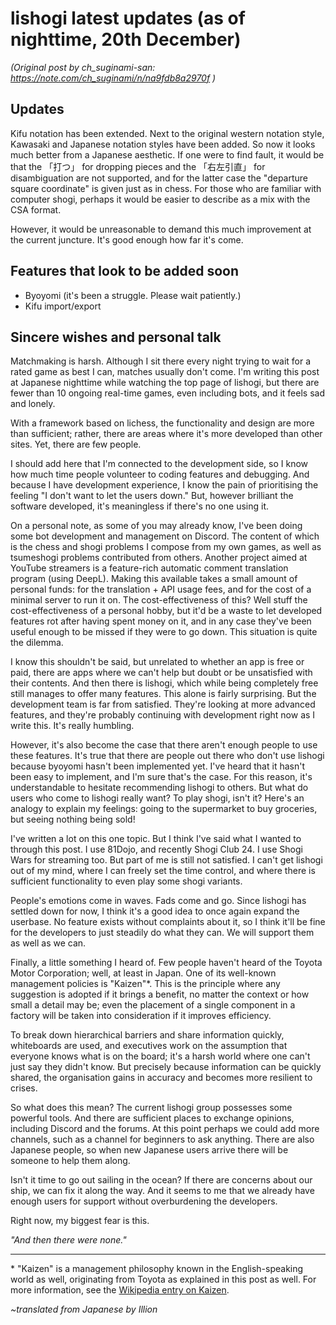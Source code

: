 # lishogi latest updates (as of nighttime, 20th December) #

*(Original post by ch_suginami-san: https://note.com/ch_suginami/n/na9fdb8a2970f )*

## Updates ##

Kifu notation has been extended. Next to the original western notation style, Kawasaki and Japanese notation styles have been added. So now it looks much better from a Japanese aesthetic. If one were to find fault, it would be that the 「打つ」 for dropping pieces and the 「右左引直」 for disambiguation are not supported, and for the latter case the "departure square coordinate" is given just as in chess. For those who are familiar with computer shogi, perhaps it would be easier to describe as a mix with the CSA format.

However, it would be unreasonable to demand this much improvement at the current juncture. It's good enough how far it's come.

## Features that look to be added soon ##

- Byoyomi (it's been a struggle. Please wait patiently.)
- Kifu import/export

## Sincere wishes and personal talk ##

Matchmaking is harsh. Although I sit there every night trying to wait for a rated game as best I can, matches usually don't come. I'm writing this post at Japanese nighttime while watching the top page of lishogi, but there are fewer than 10 ongoing real-time games, even including bots, and it feels sad and lonely.

With a framework based on lichess, the functionality and design are more than sufficient; rather, there are areas where it's more developed than other sites. Yet, there are few people.

I should add here that I'm connected to the development side, so I know how much time people volunteer to coding features and debugging. And because I have development experience, I know the pain of prioritising the feeling "I don't want to let the users down." But, however brilliant the software developed, it's meaningless if there's no one using it.

On a personal note, as some of you may already know, I've been doing some bot development and management on Discord. The content of which is the chess and shogi problems I compose from my own games, as well as tsumeshogi problems contributed from others. Another project aimed at YouTube streamers is a feature-rich automatic comment translation program (using DeepL). Making this available takes a small amount of personal funds: for the translation + API usage fees, and for the cost of a minimal server to run it on. The cost-effectiveness of this? Well stuff the cost-effectiveness of a personal hobby, but it'd be a waste to let developed features rot after having spent money on it, and in any case they've been useful enough to be missed if they were to go down. This situation is quite the dilemma.

I know this shouldn't be said, but unrelated to whether an app is free or paid, there are apps where we can't help but doubt or be unsatisfied with their contents. And then there is lishogi, which while being completely free still manages to offer many features. This alone is fairly surprising. But the development team is far from satisfied. They're looking at more advanced features, and they're probably continuing with development right now as I write this. It's really humbling.

However, it's also become the case that there aren't enough people to use these features. It's true that there are people out there who don't use lishogi because byoyomi hasn't been implemented yet. I've heard that it hasn't been easy to implement, and I'm sure that's the case. For this reason, it's understandable to hesitate recommending lishogi to others. But what do users who come to lishogi really want? To play shogi, isn't it? Here's an analogy to explain my feelings: going to the supermarket to buy groceries, but seeing nothing being sold!

I've written a lot on this one topic. But I think I've said what I wanted to through this post. I use 81Dojo, and recently Shogi Club 24. I use Shogi Wars for streaming too. But part of me is still not satisfied. I can't get lishogi out of my mind, where I can freely set the time control, and where there is sufficient functionality to even play some shogi variants.

People's emotions come in waves. Fads come and go. Since lishogi has settled down for now, I think it's a good idea to once again expand the userbase. No feature exists without complaints about it, so I think it'll be fine for the developers to just steadily do what they can. We will support them as well as we can.

Finally, a little something I heard of. Few people haven't heard of the Toyota Motor Corporation; well, at least in Japan. One of its well-known management policies is "Kaizen"\*. This is the principle where any suggestion is adopted if it brings a benefit, no matter the context or how small a detail may be; even the placement of a single component in a factory will be taken into consideration if it improves efficiency.

To break down hierarchical barriers and share information quickly, whiteboards are used, and executives work on the assumption that everyone knows what is on the board; it's a harsh world where one can't just say they didn't know. But precisely because information can be quickly shared, the organisation gains in accuracy and becomes more resilient to crises.

So what does this mean? The current lishogi group possesses some powerful tools. And there are sufficient places to exchange opinions, including Discord and the forums. At this point perhaps we could add more channels, such as a channel for beginners to ask anything. There are also Japanese people, so when new Japanese users arrive there will be someone to help them along.

Isn't it time to go out sailing in the ocean? If there are concerns about our ship, we can fix it along the way. And it seems to me that we already have enough users for support without overburdening the developers.

Right now, my biggest fear is this.

*"And then there were none."*


------


\* "Kaizen" is a management philosophy known in the English-speaking world as well, originating from Toyota as explained in this post as well. For more information, see the [Wikipedia entry on Kaizen](https://en.wikipedia.org/wiki/Kaizen).


*~translated from Japanese by Illion*